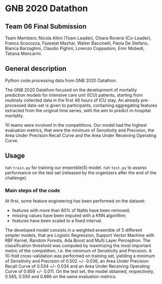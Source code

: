 # GNB 2020 Datathon

## Team 06 Final Submission
Team Members:
Nicola Altini (Team Leader), Chiara Roversi (Co-Leader), 
Franca Scocozza, Fazeelat Mazhar, Walter Baccinelli, Paola De Stefano, 
Bianca Barzaghini, Claudio Pighini, Lorenzo Coppadoro, Emir Mobedi, Tatiana Mencarini.


## General description
Python code processing data from GNB 2020 Datathon.

The GNB 2020 Datathon focused on the development of mortality prediction 
models for intensive care unit (ICU) patients, starting from routinely collected data in the first 48 hours of ICU stay.
An already pre-processed data-set is given to participants, containing aggregating features extracted from the original time 
series, with the aim to predict in-hospital mortality.

10 teams were involved in the competitions. Our model had the highest evaluation metrics, that were 
the minimum of Sensitivity and Precision, the Area Under Precision Recall Curve and the Area Under Receiving Operating Curve.


## Usage
run ``train.py`` for training our ensemble(5) model.
run ``test.py`` to assess performance on the test set (released by the organizers after the end of the challenge).


### Main steps of the code
At first, some feature engineering has been performed on the dataset:
- features with more than 80% of NaNs have been removed;
- missing values have been imputed with a KNN algorithm;
- features have been scaled to a fixed interval.

The developed model consists in a weighted ensemble of 5 different simpler models, that are Logistic Regression, Support Vector 
Machine with RBF Kernel, Random Forests, Ada Boost and Multi Layer Perceptron. The classification threshold was computed by
maximizing the most important metric of the competition, i.e. the minimum of Sensitivity and Precision.
A 10-fold cross-validation was performed on training set, yielding a minimum of Sensitivity and Precision of 0.502 +/- 0.036,
an Area Under Precision Recall Curve of 0.534 +/- 0.034 and an Area Under Receiving Operating Curve of 0.859 +/- 0.011.
On the test set, the model obtained, respectively, 0.565, 0.550 and 0.866 on the same evaluation metrics.
